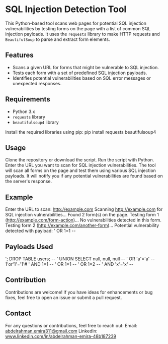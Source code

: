 # SQL Injection Detection Tool

This Python-based tool scans web pages for potential SQL injection vulnerabilities by testing forms on the page with a list of common SQL injection payloads. It uses the `requests` library to make HTTP requests and `BeautifulSoup` to parse and extract form elements.

## Features
- Scans a given URL for forms that might be vulnerable to SQL injection.
- Tests each form with a set of predefined SQL injection payloads.
- Identifies potential vulnerabilities based on SQL error messages or unexpected responses.

## Requirements
- Python 3.x
- `requests` library
- `beautifulsoup4` library

Install the required libraries using pip:
pip install requests beautifulsoup4


## Usage
Clone the repository or download the script.
Run the script with Python.
Enter the URL you want to scan for SQL injection vulnerabilities.
The tool will scan all forms on the page and test them using various SQL injection payloads. It will notify you if any potential vulnerabilities are found based on the server's response.

## Example
Enter the URL to scan: http://example.com
Scanning http://example.com for SQL injection vulnerabilities...
Found 2 form(s) on the page.
Testing form 1 (http://example.com/form-action)...
No vulnerabilities detected in this form.
Testing form 2 (http://example.com/another-form)...
Potential vulnerability detected with payload: ' OR 1=1 --

## Payloads Used
'; DROP TABLE users; --
' UNION SELECT null, null, null --
' OR 'a'='a' --
1'or'1'='1'#
' AND 1=1 --
' OR 1=1 --
' OR 1=2 --
' AND 'x'='x' --
## Contribution
Contributions are welcome! If you have ideas for enhancements or bug fixes, feel free to open an issue or submit a pull request.

## Contact
For any questions or contributions, feel free to reach out:
Email: abdelrahman.emira311@gmail.com
LinkedIn: www.linkedin.com/in/abdelrahman-emira-48b187239
